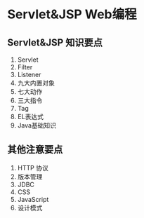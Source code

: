 # Servlet&amp;JSP Web编程

## Servlet&amp;JSP 知识要点
1. Servlet
2. Filter
3. Listener
4. 九大内置对象
5. 七大动作
6. 三大指令
7. Tag
8. EL表达式
7. Java基础知识


## 其他注意要点
1. HTTP 协议
2. 版本管理
3. JDBC
4. CSS
5. JavaScript
6. 设计模式


